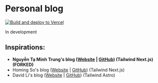 # Personal blog

[![Build and deploy to Vercel](https://github.com/dhanushka2001/blog/actions/workflows/buildAndDeploy.yaml/badge.svg?branch=main)](https://github.com/dhanushka2001/blog/actions/workflows/buildAndDeploy.yaml)

In development

## Inspirations:

- **Nguyễn Tạ Minh Trung's blog ([Website](https://trungtmnguyen.com/) | [GitHub](https://github.com/trungntm/trungtmnguyen.com)) (Tailwind Next.js) (FORKED)**
- Homing So's blog ([Website](https://homing.so/) | [GitHub](https://github.com/hominsu/blog)) (Tailwind Next.js)
- David Li's blog ([Website](https://friendlyuser.github.io/) | [GitHub](https://github.com/FriendlyUser/astro-tech-blog)) (Tailwind Astro)
